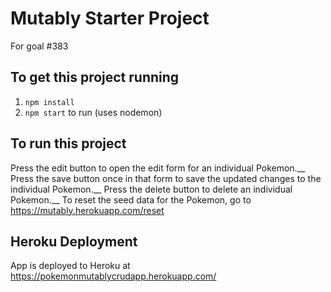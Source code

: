 # Mutably Starter Project
For goal #383

## To get this project running
1. `npm install`
1. `npm start` to run (uses nodemon)

## To run this project
Press the edit button to open the edit form for an individual Pokemon.__
Press the save button once in that form to save the updated changes to the individual Pokemon.__
Press the delete button to delete an individual Pokemon.__
To reset the seed data for the Pokemon, go to https://mutably.herokuapp.com/reset

## Heroku Deployment

App is deployed to Heroku at https://pokemonmutablycrudapp.herokuapp.com/
